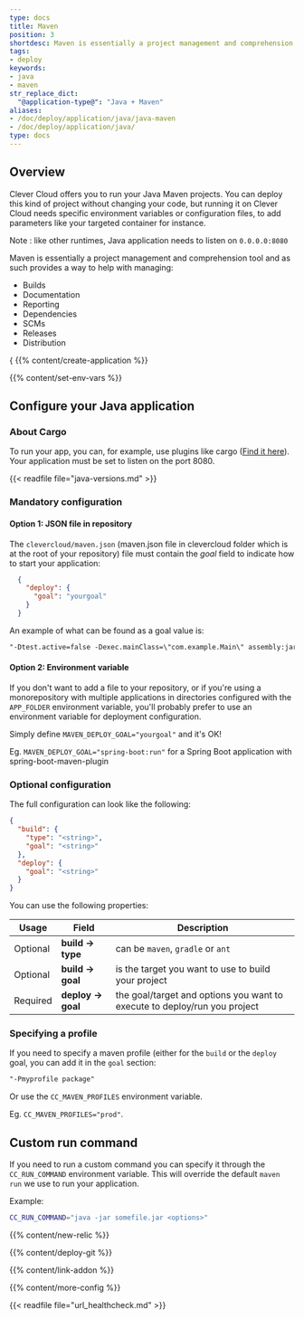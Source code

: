 ```yaml
---
type: docs
title: Maven
position: 3
shortdesc: Maven is essentially a project management and comprehension tool...
tags:
- deploy
keywords:
- java
- maven
str_replace_dict:
  "@application-type@": "Java + Maven"
aliases:
- /doc/deploy/application/java/java-maven
- /doc/deploy/application/java/
type: docs
---
```


## Overview

Clever Cloud offers you to run your Java Maven projects. You can deploy this kind of project without changing your code, but running it on Clever Cloud needs specific environment variables or configuration files, to add parameters like your targeted container for instance.

Note : like other runtimes, Java application needs to listen on `0.0.0.0:8080`

Maven is essentially a project management and comprehension tool and as such provides a way to help with managing:

* Builds
* Documentation
* Reporting
* Dependencies
* SCMs
* Releases
* Distribution

{ {{% content/create-application %}}

 {{% content/set-env-vars %}}

## Configure your Java application

### About Cargo

To run your app, you can, for example, use plugins like cargo ([Find it here](https://codehaus-cargo.github.io/cargo/Maven+3+Plugin.html)).
Your application must be set to listen on the port 8080.

{{< readfile file="java-versions.md" >}}

### Mandatory configuration

#### Option 1: JSON file in repository

The `clevercloud/maven.json` (maven.json file in clevercloud folder which is at the root of your repository) file must contain the _goal_ field to indicate how to start your application:

```json
  {
    "deploy": {
      "goal": "yourgoal"
    }
  }
```

An example of what can be found as a goal value is:  

```txt
"-Dtest.active=false -Dexec.mainClass=\"com.example.Main\" assembly:jar-with-dependencies exec:java"
```

#### Option 2: Environment variable

If you don't want to add a file to your repository, or if you're using a monorepository with multiple applications in directories configured with the `APP_FOLDER` environment variable, you'll probably prefer to use an environment variable for deployment configuration.

Simply define `MAVEN_DEPLOY_GOAL="yourgoal"` and it's OK!

Eg. `MAVEN_DEPLOY_GOAL="spring-boot:run"` for a Spring Boot application with spring-boot-maven-plugin

### Optional configuration

The full configuration can look like the following:

```json
{
  "build": {
    "type": "<string>",
    "goal": "<string>"
  },
  "deploy": {
    "goal": "<string>"
  }
}
```

You can use the following properties:

| Usage    | Field             | Description                                                               |
|----------|-------------------|---------------------------------------------------------------------------|
| Optional | **build → type**  | can be `maven`, `gradle` or `ant`                                         |
| Optional | **build → goal**  | is the target you want to use to build your project                       |
| Required | **deploy → goal** | the goal/target and options you want to execute to deploy/run you project |

### Specifying a profile

If you need to specify a maven profile (either for the `build` or the `deploy` goal, you can add it in the `goal` section:

```txt
"-Pmyprofile package"
```

Or use the `CC_MAVEN_PROFILES` environment variable.

Eg. `CC_MAVEN_PROFILES="prod"`.

## Custom run command

If you need to run a custom command
you can specify it through the `CC_RUN_COMMAND` environment variable.
This will override the default `maven run` we use to run your application.

Example:

```bash
CC_RUN_COMMAND="java -jar somefile.jar <options>"
```

 {{% content/new-relic %}}

 {{% content/deploy-git %}}

 {{% content/link-addon %}}

{{% content/more-config %}}

{{< readfile file="url_healthcheck.md" >}}
